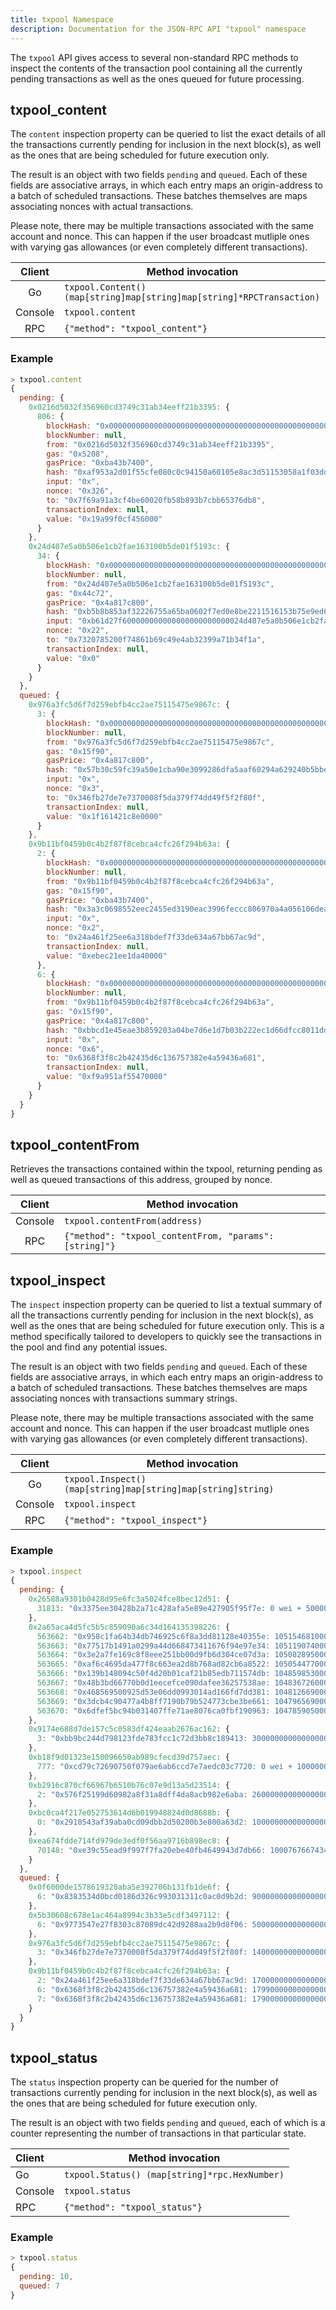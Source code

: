 ```yaml
---
title: txpool Namespace
description: Documentation for the JSON-RPC API "txpool" namespace
---
```


The `txpool` API gives access to several non-standard RPC methods to inspect the contents of the transaction pool containing all the currently pending transactions as well as the ones queued for future processing.

## txpool_content

The `content` inspection property can be queried to list the exact details of all the transactions currently pending for inclusion in the next block(s), as well as the ones that are being scheduled for future execution only.

The result is an object with two fields `pending` and `queued`. Each of these fields are associative arrays, in which each entry maps an origin-address to a batch of scheduled transactions. These batches themselves are maps associating nonces with actual transactions.

Please note, there may be multiple transactions associated with the same account and nonce. This can happen if the user broadcast mutliple ones with varying gas allowances (or even completely different transactions).

| Client  | Method invocation                                                     |
| :-----: | --------------------------------------------------------------------- |
|   Go    | `txpool.Content() (map[string]map[string]map[string]*RPCTransaction)` |
| Console | `txpool.content`                                                      |
|   RPC   | `{"method": "txpool_content"}`                                        |

### Example

```javascript
> txpool.content
{
  pending: {
    0x0216d5032f356960cd3749c31ab34eeff21b3395: {
      806: {
        blockHash: "0x0000000000000000000000000000000000000000000000000000000000000000",
        blockNumber: null,
        from: "0x0216d5032f356960cd3749c31ab34eeff21b3395",
        gas: "0x5208",
        gasPrice: "0xba43b7400",
        hash: "0xaf953a2d01f55cfe080c0c94150a60105e8ac3d51153058a1f03dd239dd08586",
        input: "0x",
        nonce: "0x326",
        to: "0x7f69a91a3cf4be60020fb58b893b7cbb65376db8",
        transactionIndex: null,
        value: "0x19a99f0cf456000"
      }
    },
    0x24d407e5a0b506e1cb2fae163100b5de01f5193c: {
      34: {
        blockHash: "0x0000000000000000000000000000000000000000000000000000000000000000",
        blockNumber: null,
        from: "0x24d407e5a0b506e1cb2fae163100b5de01f5193c",
        gas: "0x44c72",
        gasPrice: "0x4a817c800",
        hash: "0xb5b8b853af32226755a65ba0602f7ed0e8be2211516153b75e9ed640a7d359fe",
        input: "0xb61d27f600000000000000000000000024d407e5a0b506e1cb2fae163100b5de01f5193c00000000000000000000000000000000000000000000000053444835ec580000000000000000000000000000000000000000000000000000000000000000006000000000000000000000000000000000000000000000000000000000000000000000000000000000000000000000000000000000000000000000000000000000",
        nonce: "0x22",
        to: "0x7320785200f74861b69c49e4ab32399a71b34f1a",
        transactionIndex: null,
        value: "0x0"
      }
    }
  },
  queued: {
    0x976a3fc5d6f7d259ebfb4cc2ae75115475e9867c: {
      3: {
        blockHash: "0x0000000000000000000000000000000000000000000000000000000000000000",
        blockNumber: null,
        from: "0x976a3fc5d6f7d259ebfb4cc2ae75115475e9867c",
        gas: "0x15f90",
        gasPrice: "0x4a817c800",
        hash: "0x57b30c59fc39a50e1cba90e3099286dfa5aaf60294a629240b5bbec6e2e66576",
        input: "0x",
        nonce: "0x3",
        to: "0x346fb27de7e7370008f5da379f74dd49f5f2f80f",
        transactionIndex: null,
        value: "0x1f161421c8e0000"
      }
    },
    0x9b11bf0459b0c4b2f87f8cebca4cfc26f294b63a: {
      2: {
        blockHash: "0x0000000000000000000000000000000000000000000000000000000000000000",
        blockNumber: null,
        from: "0x9b11bf0459b0c4b2f87f8cebca4cfc26f294b63a",
        gas: "0x15f90",
        gasPrice: "0xba43b7400",
        hash: "0x3a3c0698552eec2455ed3190eac3996feccc806970a4a056106deaf6ceb1e5e3",
        input: "0x",
        nonce: "0x2",
        to: "0x24a461f25ee6a318bdef7f33de634a67bb67ac9d",
        transactionIndex: null,
        value: "0xebec21ee1da40000"
      },
      6: {
        blockHash: "0x0000000000000000000000000000000000000000000000000000000000000000",
        blockNumber: null,
        from: "0x9b11bf0459b0c4b2f87f8cebca4cfc26f294b63a",
        gas: "0x15f90",
        gasPrice: "0x4a817c800",
        hash: "0xbbcd1e45eae3b859203a04be7d6e1d7b03b222ec1d66dfcc8011dd39794b147e",
        input: "0x",
        nonce: "0x6",
        to: "0x6368f3f8c2b42435d6c136757382e4a59436a681",
        transactionIndex: null,
        value: "0xf9a951af55470000"
      }
    }
  }
}
```

## txpool_contentFrom

Retrieves the transactions contained within the txpool, returning pending as well as queued transactions of this address, grouped by nonce.

| Client  | Method invocation                                      |
| :-----: | ------------------------------------------------------ |
| Console | `txpool.contentFrom(address)`                          |
|   RPC   | `{"method": "txpool_contentFrom, "params": [string]"}` |

## txpool_inspect

The `inspect` inspection property can be queried to list a textual summary of all the transactions currently pending for inclusion in the next block(s), as well as the ones that are being scheduled for future execution only. This is a method specifically tailored to developers to quickly see the transactions in the pool and find any potential issues.

The result is an object with two fields `pending` and `queued`. Each of these fields are associative arrays, in which each entry maps an origin-address to a batch of scheduled transactions. These batches themselves are maps associating nonces with transactions summary strings.

Please note, there may be multiple transactions associated with the same account and nonce. This can happen if the user broadcast mutliple ones with varying gas allowances (or even completely different transactions).

| Client  | Method invocation                                            |
| :-----: | ------------------------------------------------------------ |
|   Go    | `txpool.Inspect() (map[string]map[string]map[string]string)` |
| Console | `txpool.inspect`                                             |
|   RPC   | `{"method": "txpool_inspect"}`                               |

### Example

```javascript
> txpool.inspect
{
  pending: {
    0x26588a9301b0428d95e6fc3a5024fce8bec12d51: {
      31813: "0x3375ee30428b2a71c428afa5e89e427905f95f7e: 0 wei + 500000 × 20000000000 wei"
    },
    0x2a65aca4d5fc5b5c859090a6c34d164135398226: {
      563662: "0x958c1fa64b34db746925c6f8a3dd81128e40355e: 1051546810000000000 wei + 90000 gas × 20000000000 wei",
      563663: "0x77517b1491a0299a44d668473411676f94e97e34: 1051190740000000000 wei + 90000 gas × 20000000000 wei",
      563664: "0x3e2a7fe169c8f8eee251bb00d9fb6d304ce07d3a: 1050828950000000000 wei + 90000 gas × 20000000000 wei",
      563665: "0xaf6c4695da477f8c663ea2d8b768ad82cb6a8522: 1050544770000000000 wei + 90000 gas × 20000000000 wei",
      563666: "0x139b148094c50f4d20b01caf21b85edb711574db: 1048598530000000000 wei + 90000 gas × 20000000000 wei",
      563667: "0x48b3bd66770b0d1eecefce090dafee36257538ae: 1048367260000000000 wei + 90000 gas × 20000000000 wei",
      563668: "0x468569500925d53e06dd0993014ad166fd7dd381: 1048126690000000000 wei + 90000 gas × 20000000000 wei",
      563669: "0x3dcb4c90477a4b8ff7190b79b524773cbe3be661: 1047965690000000000 wei + 90000 gas × 20000000000 wei",
      563670: "0x6dfef5bc94b031407ffe71ae8076ca0fbf190963: 1047859050000000000 wei + 90000 gas × 20000000000 wei"
    },
    0x9174e688d7de157c5c0583df424eaab2676ac162: {
      3: "0xbb9bc244d798123fde783fcc1c72d3bb8c189413: 30000000000000000000 wei + 85000 gas × 21000000000 wei"
    },
    0xb18f9d01323e150096650ab989cfecd39d757aec: {
      777: "0xcd79c72690750f079ae6ab6ccd7e7aedc03c7720: 0 wei + 1000000 gas × 20000000000 wei"
    },
    0xb2916c870cf66967b6510b76c07e9d13a5d23514: {
      2: "0x576f25199d60982a8f31a8dff4da8acb982e6aba: 26000000000000000000 wei + 90000 gas × 20000000000 wei"
    },
    0xbc0ca4f217e052753614d6b019948824d0d8688b: {
      0: "0x2910543af39aba0cd09dbb2d50200b3e800a63d2: 1000000000000000000 wei + 50000 gas × 1171602790622 wei"
    },
    0xea674fdde714fd979de3edf0f56aa9716b898ec8: {
      70148: "0xe39c55ead9f997f7fa20ebe40fb4649943d7db66: 1000767667434026200 wei + 90000 gas × 20000000000 wei"
    }
  },
  queued: {
    0x0f6000de1578619320aba5e392706b131fb1de6f: {
      6: "0x8383534d0bcd0186d326c993031311c0ac0d9b2d: 9000000000000000000 wei + 21000 gas × 20000000000 wei"
    },
    0x5b30608c678e1ac464a8994c3b33e5cdf3497112: {
      6: "0x9773547e27f8303c87089dc42d9288aa2b9d8f06: 50000000000000000000 wei + 90000 gas × 50000000000 wei"
    },
    0x976a3fc5d6f7d259ebfb4cc2ae75115475e9867c: {
      3: "0x346fb27de7e7370008f5da379f74dd49f5f2f80f: 140000000000000000 wei + 90000 gas × 20000000000 wei"
    },
    0x9b11bf0459b0c4b2f87f8cebca4cfc26f294b63a: {
      2: "0x24a461f25ee6a318bdef7f33de634a67bb67ac9d: 17000000000000000000 wei + 90000 gas × 50000000000 wei",
      6: "0x6368f3f8c2b42435d6c136757382e4a59436a681: 17990000000000000000 wei + 90000 gas × 20000000000 wei",
      7: "0x6368f3f8c2b42435d6c136757382e4a59436a681: 17900000000000000000 wei + 90000 gas × 20000000000 wei"
    }
  }
}
```

## txpool_status

The `status` inspection property can be queried for the number of transactions currently pending for inclusion in the next block(s), as well as the ones that are being scheduled for future execution only.

The result is an object with two fields `pending` and `queued`, each of which is a counter representing the number of transactions in that particular state.

| Client  | Method invocation                             |
| :------ | --------------------------------------------- |
| Go      | `txpool.Status() (map[string]*rpc.HexNumber)` |
| Console | `txpool.status`                               |
| RPC     | `{"method": "txpool_status"}`                 |

### Example

```javascript
> txpool.status
{
  pending: 10,
  queued: 7
}
```
